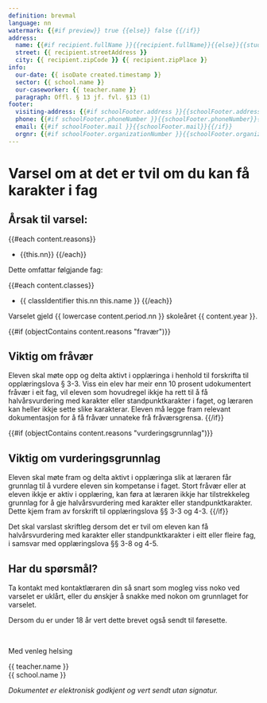 ```yaml
---
definition: brevmal
language: nn
watermark: {{#if preview}} true {{else}} false {{/if}}
address:
  name: {{#if recipient.fullName }}{{recipient.fullName}}{{else}}{{student.name}}{{/if}}
  street: {{ recipient.streetAddress }}
  city: {{ recipient.zipCode }} {{ recipient.zipPlace }}
info:
  our-date: {{ isoDate created.timestamp }}
  sector: {{ school.name }}
  our-caseworker: {{ teacher.name }}
  paragraph: Offl. § 13 jf. fvl. §13 (1)
footer:
  visiting-address: {{#if schoolFooter.address }}{{schoolFooter.address}}{{/if}}
  phone: {{#if schoolFooter.phoneNumber }}{{schoolFooter.phoneNumber}}{{/if}}
  email: {{#if schoolFooter.mail }}{{schoolFooter.mail}}{{/if}}
  orgnr: {{#if schoolFooter.organizationNumber }}{{schoolFooter.organizationNumber}}{{/if}}
---
```


# Varsel om at det er tvil om du kan få karakter i fag

## Årsak til varsel:

{{#each content.reasons}}
- {{this.nn}}
{{/each}}

Dette omfattar følgjande fag:

{{#each content.classes}}
 - {{ classIdentifier this.nn this.name }}
{{/each}}

Varselet gjeld {{ lowercase content.period.nn }} skoleåret {{ content.year }}.

{{#if (objectContains content.reasons "fravær")}}
## Viktig om fråvær

Eleven skal møte opp og delta aktivt i opplæringa i henhold til forskrifta til opplæringslova § 3-3. 
Viss ein elev har meir enn 10 prosent udokumentert fråvær i eit fag, vil eleven som hovudregel ikkje ha rett til å få halvårsvurdering med karakter eller standpunktkarakter i faget, og læraren kan heller ikkje sette slike karakterar. Eleven må legge fram relevant dokumentasjon for å få fråvær unnateke frå fråværsgrensa.
{{/if}}

{{#if (objectContains content.reasons "vurderingsgrunnlag")}}
## Viktig om vurderingsgrunnlag

Eleven skal møte fram og delta aktivt i opplæringa slik at læraren får grunnlag til å vurdere eleven sin kompetanse i faget. Stort fråvær eller at eleven ikkje er aktiv i opplæring, kan føra at læraren ikkje har tilstrekkeleg grunnlag for å gje halvårsvurdering med karakter eller standpunktkarakter. Dette kjem fram av forskrift til opplæringslova §§ 3-3 og 4-3. 
{{/if}}

Det skal varslast skriftleg dersom det er tvil om eleven kan få halvårsvurdering med karakter eller standpunktkarakter i eitt eller fleire fag, i samsvar med opplæringslova §§ 3-8 og 4-5.

## Har du spørsmål?

Ta kontakt med kontaktlæraren din så snart som mogleg viss noko ved varselet er uklårt, eller du ønskjer å snakke med nokon om grunnlaget for varselet.

Dersom du er under 18 år vert dette brevet også sendt til føresette.

<br/>

Med venleg helsing

{{ teacher.name }}<br />
{{ school.name }}<br />

*Dokumentet er elektronisk godkjent og vert sendt utan signatur.*

